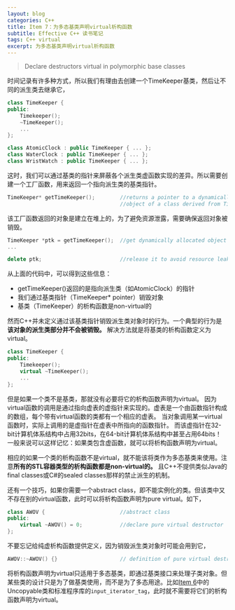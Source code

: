 ```yaml
---
layout: blog
categories: C++
title: Item 7：为多态基类声明virtual析构函数
subtitle: Effective C++ 读书笔记
tags: C++ virtual
excerpt: 为多态基类声明virtual析构函数
---
```


> Declare destructors virtual in polymorphic base classes

时间记录有许多种方式，所以我们有理由去创建一个TimeKeeper基类，然后让不同的派生类去继承它，

```cpp
class TimeKeeper {
public:
    Timekeeper();
    ~TimeKeeper();
    ...
};

class AtomicClock : public TimeKeeper { ... };
class WaterClock : public TimeKeeper { ... };
class WristWatch : public TimeKeeper { ... };
```

这时，我们可以通过基类的指针来屏蔽各个派生类虚函数实现的差异。所以需要创建一个工厂函数，用来返回一个指向派生类的基类指针。

```cpp
TimeKeeper* getTimeKeeper();        //returns a pointer to a dynamically allocated
                                    //object of a class derived from TimeKeeper
```

该工厂函数返回的对象是建立在堆上的，为了避免资源泄露，需要确保返回对象被销毁。

```cpp
TimeKeeper *ptk = getTimeKeeper();  //get dynamically allocated object
...

delete ptk;                         //release it to avoid resource leak
```

从上面的代码中，可以得到这些信息：

* getTimeKeeper()返回的是指向派生类（如AtomicClock）的指针
* 我们通过基类指针（TimeKeeper\* pointer）销毁对象
* 基类（TimeKeeper）的析构函数是non-virtual的

然而C++并未定义通过该基类指针销毁派生类对象时的行为。一个典型的行为是**该对象的派生类部分并不会被销毁。**
解决方法就是将基类的析构函数定义为virtual。

```cpp
class TimeKeeper {
public:
    Timekeeper();
    virtual ~TimeKeeper();
    ...
};
```

但是如果一个类不是基类，那就没有必要将它的析构函数声明为virtual。
因为virtual函数的调用是通过指向虚表的虚指针来实现的。虚表是一个由函数指针构成的数组，每个带有virtual函数的类都有一个相应的虚表。
当对象调用某一virtual函数时，实际上调用的是虚指针在虚表中所指向的函数指针。
而该虚指针在32-bit计算机体系结构中占用32bits，在64-bit计算机体系结构中甚至占用64bits！
一般来说可以这样记忆：如果类包含虚函数，就可以将析构函数声明为virtual。

相应的如果一个类的析构函数不是virtual，就不能该将类作为多态基类来使用。注意**所有的STL容器类型的析构函数都是non-virtual的。**
且C++不提供类似Java的final classes或C#的sealed classes那样的禁止派生的机制。

还有一个技巧，如果你需要一个abstract
class，即不能实例化的类。但该类中又不存在别的virtual函数，此时可以将析构函数声明为pure virtual。如下，

```cpp
class AWOV {                        //abstract class
public:
    virtual ~AWOV() = 0;            //declare pure virtual destructor
};
```

不要忘记给纯虚析构函数提供定义，因为销毁派生类对象时可能会用到它，

```cpp
AWOV::~AWOV() {}                    // definition of pure virtual destructor
```

将析构函数声明为virtual只适用于多态基类，即通过基类接口来处理子类对象。但某些类的设计只是为了做基类使用，而不是为了多态用途。比如[Item
6](/2016/01/25/2016-01-25-effective-6.html)中的Uncopyable类和标准程序库的`input_iterator_tag`，此时就不需要将它们的析构函数声明为virtual。
